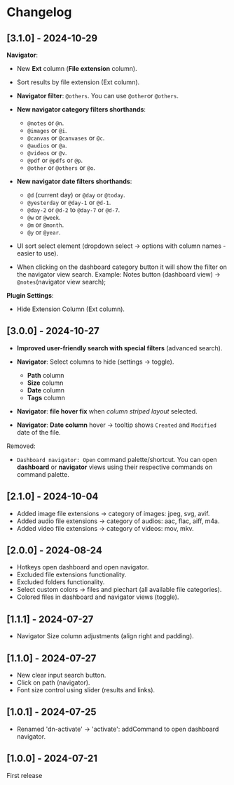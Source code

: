 # Changelog

## [3.1.0] - 2024-10-29

**Navigator**: 
- New **Ext** column (**File extension** column).
- Sort results by file extension (Ext column).
- **Navigator filter**: `@others`. You can use `@other`or `@others`.
- **New navigator category filters shorthands**: 
  - `@notes` or `@n`.
  - `@images` or `@i`.
  - `@canvas` or `@canvases` or `@c`.
  - `@audios` or `@a`.
  - `@videos` or `@v`.
  - `@pdf` or `@pdfs` or `@p`.
  - `@other` or `@others` or `@o`.
- **New navigator date filters shorthands**: 
  - `@d` (current day) or `@day` or `@today`.
  - `@yesterday` or `@day-1` or `@d-1`.
  - `@day-2` or `@d-2` to `@day-7` or `@d-7`.
  - `@w` or `@week`.
  - `@m` or `@month`.
  - `@y` or `@year`.

- UI sort select element (dropdown select -> options with column names - easier to use).
- When clicking on the dashboard category button it will show the filter on the navigator view search. Example: Notes button (dashboard view) -> `@notes`(navigator view search);

**Plugin Settings**:
- Hide Extension Column (Ext column).

## [3.0.0] - 2024-10-27
- **Improved user-friendly search with special filters** (advanced search).

- **Navigator**: Select columns to hide (settings -> toggle).
  - **Path** column
  - **Size** column
  - **Date** column
  - **Tags** column

- **Navigator**: **file hover fix** when *column striped layout* selected.

- **Navigator**: **Date column** hover -> tooltip shows `Created` and `Modified` date of the file.

Removed: 
- `Dashboard navigator: Open` command palette/shortcut. You can open **dashboard** or **navigator** views using their respective commands on command palette.

## [2.1.0] - 2024-10-04
- Added image file extensions -> category of images: jpeg, svg, avif.
- Added audio file extensions -> category of audios: aac, flac, aiff, m4a.
- Added video file extensions -> category of videos: mov, mkv.

## [2.0.0] - 2024-08-24
- Hotkeys open dashboard and open navigator.
- Excluded file extensions functionality.
- Excluded folders functionality.
- Select custom colors -> files and piechart (all available file categories).
- Colored files in dashboard and navigator views (toggle).

## [1.1.1] - 2024-07-27
- Navigator Size column adjustments (align right and padding).

## [1.1.0] - 2024-07-27
- New clear input search button.
- Click on path (navigator).
- Font size control using slider (results and links).

## [1.0.1] - 2024-07-25
- Renamed 'dn-activate' -> 'activate': addCommand to open dashboard navigator.

## [1.0.0] - 2024-07-21
First release
